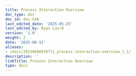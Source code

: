 ```yaml
---
title: Process Interaction Overview
doc_type: doc
doc_id: doc-548
last_edited_date: '2025-05-25'
last_edited_by: Ryan Laird
version: '1.0'
weight: 2
date: '2025-06-12'
aliases:
- /docs/20250606070711_process-interaction-overview_1_1/
description: ''
linkTitle: Process Interaction Overview
type: docs
---
```


